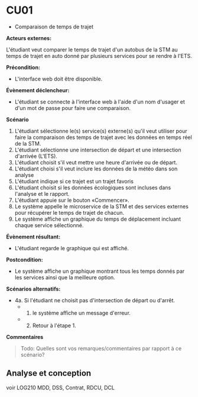 # **CU01** 
- Comparaison de temps de trajet

**Acteurs externes:**

L'étudiant veut comparer le temps de trajet d'un autobus de la STM au temps de trajet en auto donné par plusieurs services pour se rendre à l'ETS.

**Précondition:**

- L'interface web doit être disponible.

**Évènement déclencheur:**

- L'étudiant se connecte à l'interface web à l'aide d'un nom d'usager et d'un mot de passe pour faire une comparaison.

**Scénario**

1. L'étudiant sélectionne le(s) service(s) externe(s) qu'il veut utiliser pour faire la comparaison des temps de trajet avec les données en temps réel de la STM.
2. L'étudiant sélectionne une intersection de départ et une intersection d'arrivée (L'ETS).
3. L'étudiant choisit s'il veut mettre une heure d'arrivée ou de départ.
4. L'étudiant choisi s'il veut inclure les données de la météo dans son analyse
6. L'étudiant indique si ce trajet est un trajet favoris
7. L'étudiant choisit si les données écologiques sont incluses dans l'analyse et le rapport.
8. L'étudiant appuie sur le bouton «Commencer».
9. Le système appelle le microservice de la STM et des services externes pour récupérer le temps de trajet de chacun.
10. Le système affiche un graphique du temps de déplacement incluant chaque service sélectionné.

**Évènement résultant:**

- L'étudiant regarde le graphique qui est affiché.

**Postcondition:**

- Le système affiche un graphique montrant tous les temps donnés par les services ainsi que la meilleure option.

**Scénarios alternatifs:**

- 4a. Si l'étudiant ne choisit pas d'intersection de départ ou d'arrêt.
  - 1. le système affiche un message d'erreur.
  - 2. Retour à l'étape 1.

**Commentaires**
> Todo: Quelles sont vos remarques/commentaires par rapport à ce scénario?


## Analyse et conception
voir LOG210
MDD, DSS, Contrat, RDCU, DCL

